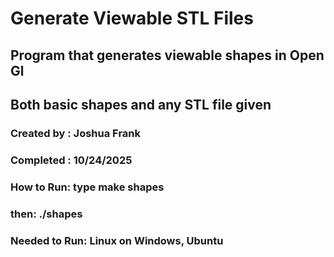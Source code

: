 # Generate Viewable STL Files
## Program that generates viewable shapes in Open Gl
## Both basic shapes and any STL file given

### Created by : Joshua Frank
### Completed  : 10/24/2025


### How to Run: type make shapes
###             then: ./shapes

### Needed to Run: Linux on Windows, Ubuntu

  


